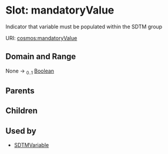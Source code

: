 
# Slot: mandatoryValue


Indicator that variable must be populated within the SDTM group

URI: [cosmos:mandatoryValue](https://www.cdisc.org/cosmos/1-0mandatoryValue)


## Domain and Range

None &#8594;  <sub>0..1</sub> [Boolean](types/Boolean.md)

## Parents


## Children


## Used by

 * [SDTMVariable](SDTMVariable.md)
